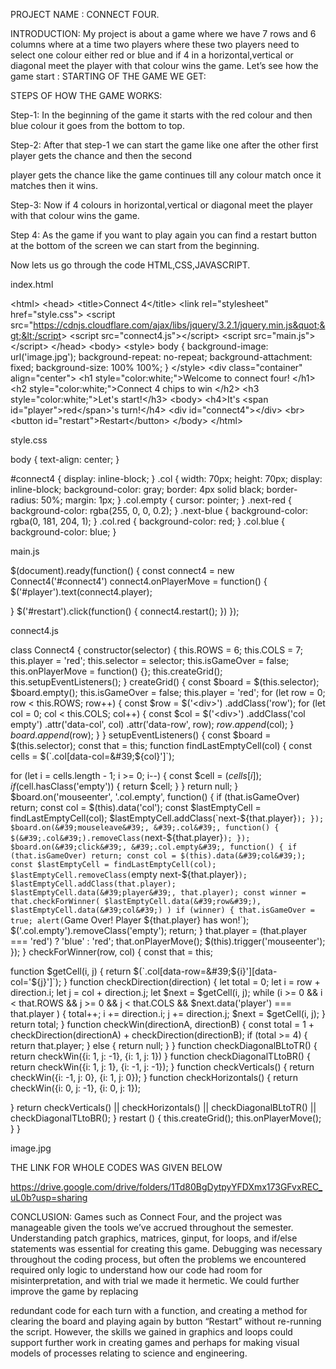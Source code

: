 PROJECT NAME : CONNECT FOUR.

INTRODUCTION:
My project is about a game where we have 7 rows and 6
columns where at a time two players where these two players
need to select one colour either red or blue and if 4 in a
horizontal,vertical or diagonal meet the player with that
colour wins the game.
Let’s see how the game start :
STARTING OF THE GAME WE GET:

STEPS OF HOW THE GAME WORKS:

Step-1: In the beginning of the game it starts with the red
colour and then blue colour it goes from the bottom to top.

Step-2: After that step-1 we can start the game like one after
the other first player gets the chance and then the second

player gets the chance like the game continues till any colour
match once it matches then it wins.

Step-3: Now if 4 colours in horizontal,vertical or diagonal
meet the player with that colour wins the game.

Step 4: As the game if you want to play again you can find a
restart button at the bottom of the screen we can start from the
beginning.

Now lets us go through the code HTML,CSS,JAVASCRIPT.

index.html

&lt;html&gt;
&lt;head&gt;
&lt;title&gt;Connect 4&lt;/title&gt;
&lt;link rel=&quot;stylesheet&quot; href=&quot;style.css&quot;&gt;
&lt;script src=&quot;https://cdnjs.cloudflare.com/ajax/libs/jquery/3.2.1/jquery.min.js&quot;&gt;&lt;/script&gt;
&lt;script src=&quot;connect4.js&quot;&gt;&lt;/script&gt;
&lt;script src=&quot;main.js&quot;&gt;&lt;/script&gt;
&lt;/head&gt;
&lt;body&gt;
&lt;style&gt;
body {
background-image: url(&#39;image.jpg&#39;);
background-repeat: no-repeat;
background-attachment: fixed;
background-size: 100% 100%;
}
&lt;/style&gt;
&lt;div class=&quot;container&quot; align=&quot;center&quot;&gt;
&lt;h1 style=&quot;color:white;&quot;&gt;Welcome to connect four! &lt;/h1&gt;
&lt;h2 style=&quot;color:white;&quot;&gt;Connect 4 chips to win &lt;/h2&gt;
&lt;h3 style=&quot;color:white;&quot;&gt;Let&#39;s start!&lt;/h3&gt;
&lt;body&gt;
&lt;h4&gt;It&#39;s &lt;span id=&quot;player&quot;&gt;red&lt;/span&gt;&#39;s turn!&lt;/h4&gt;
&lt;div id=&quot;connect4&quot;&gt;&lt;/div&gt;
&lt;br&gt;
&lt;button id=&quot;restart&quot;&gt;Restart&lt;/button&gt;
&lt;/body&gt;
&lt;/html&gt;

style.css

body {
text-align: center;
}

#connect4 {
display: inline-block;
}
.col {
width: 70px;
height: 70px;
display: inline-block;
background-color: gray;
border: 4px solid black;
border-radius: 50%;
margin: 1px;
}
.col.empty {
cursor: pointer;
}
.next-red {
background-color: rgba(255, 0, 0, 0.2);
}
.next-blue {
background-color: rgba(0, 181, 204, 1);
}
.col.red {
background-color: red;
}
.col.blue {
background-color: blue;
}

main.js

$(document).ready(function() {
const connect4 = new Connect4(&#39;#connect4&#39;)
connect4.onPlayerMove = function() {
$(&#39;#player&#39;).text(connect4.player);

}
$(&#39;#restart&#39;).click(function() {
connect4.restart();
})
});

connect4.js

class Connect4 {
constructor(selector) {
this.ROWS = 6;
this.COLS = 7;
this.player = &#39;red&#39;;
this.selector = selector;
this.isGameOver = false;
this.onPlayerMove = function() {};
this.createGrid();
this.setupEventListeners();
}
createGrid() {
const $board = $(this.selector);
$board.empty();
this.isGameOver = false;
this.player = &#39;red&#39;;
for (let row = 0; row &lt; this.ROWS; row++) {
const $row = $(&#39;&lt;div&gt;&#39;)
.addClass(&#39;row&#39;);
for (let col = 0; col &lt; this.COLS; col++) {
const $col = $(&#39;&lt;div&gt;&#39;)
.addClass(&#39;col empty&#39;)
.attr(&#39;data-col&#39;, col)
.attr(&#39;data-row&#39;, row);
$row.append($col);
}
$board.append($row);
}
}
setupEventListeners() {
const $board = $(this.selector);
const that = this;
function findLastEmptyCell(col) {
const cells = $(`.col[data-col=&#39;${col}&#39;]`);

for (let i = cells.length - 1; i &gt;= 0; i--) {
const $cell = $(cells[i]);
if ($cell.hasClass(&#39;empty&#39;)) {
return $cell;
}
}
return null;
}
$board.on(&#39;mouseenter&#39;, &#39;.col.empty&#39;, function() {
if (that.isGameOver) return;
const col = $(this).data(&#39;col&#39;);
const $lastEmptyCell = findLastEmptyCell(col);
$lastEmptyCell.addClass(`next-${that.player}`);
});
$board.on(&#39;mouseleave&#39;, &#39;.col&#39;, function() {
$(&#39;.col&#39;).removeClass(`next-${that.player}`);
});
$board.on(&#39;click&#39;, &#39;.col.empty&#39;, function() {
if (that.isGameOver) return;
const col = $(this).data(&#39;col&#39;);
const $lastEmptyCell = findLastEmptyCell(col);
$lastEmptyCell.removeClass(`empty next-${that.player}`);
$lastEmptyCell.addClass(that.player);
$lastEmptyCell.data(&#39;player&#39;, that.player);
const winner = that.checkForWinner(
$lastEmptyCell.data(&#39;row&#39;),
$lastEmptyCell.data(&#39;col&#39;)
)
if (winner) {
that.isGameOver = true;
alert(`Game Over! Player ${that.player} has won!`);
$(&#39;.col.empty&#39;).removeClass(&#39;empty&#39;);
return;
}
that.player = (that.player === &#39;red&#39;) ? &#39;blue&#39; : &#39;red&#39;;
that.onPlayerMove();
$(this).trigger(&#39;mouseenter&#39;);
});
}
checkForWinner(row, col) {
const that = this;

function $getCell(i, j) {
return $(`.col[data-row=&#39;${i}&#39;][data-col=&#39;${j}&#39;]`);
}
function checkDirection(direction) {
let total = 0;
let i = row + direction.i;
let j = col + direction.j;
let $next = $getCell(i, j);
while (i &gt;= 0 &amp;&amp;
i &lt; that.ROWS &amp;&amp;
j &gt;= 0 &amp;&amp;
j &lt; that.COLS &amp;&amp;
$next.data(&#39;player&#39;) === that.player
) {
total++;
i += direction.i;
j += direction.j;
$next = $getCell(i, j);
}
return total;
}
function checkWin(directionA, directionB) {
const total = 1 +
checkDirection(directionA) +
checkDirection(directionB);
if (total &gt;= 4) {
return that.player;
} else {
return null;
}
}
function checkDiagonalBLtoTR() {
return checkWin({i: 1, j: -1}, {i: 1, j: 1})
}
function checkDiagonalTLtoBR() {
return checkWin({i: 1, j: 1}, {i: -1, j: -1});
}
function checkVerticals() {
return checkWin({i: -1, j: 0}, {i: 1, j: 0});
}
function checkHorizontals() {
return checkWin({i: 0, j: -1}, {i: 0, j: 1});

}
return checkVerticals() ||
checkHorizontals() ||
checkDiagonalBLtoTR() ||
checkDiagonalTLtoBR();
}
restart () {
this.createGrid();
this.onPlayerMove();
}
}

image.jpg

THE LINK FOR WHOLE CODES WAS GIVEN BELOW

https://drive.google.com/drive/folders/1Td80BgDytpyYFDXmx173GFvxREC_uL0b?usp=sharing

CONCLUSION:
Games such as Connect Four, and the project was manageable given the tools we’ve
accrued throughout the semester. Understanding patch graphics, matrices, ginput,
for loops, and if/else statements was essential for creating this game. Debugging was
necessary throughout the coding process, but often the problems we encountered
required only logic to understand how our code had room for misinterpretation, and
with trial we made it hermetic. We could further improve the game by replacing

redundant code for each turn with a function, and creating a method for clearing the
board and playing again by button “Restart” without re-running the script. However,
the skills we gained in graphics and loops could support further work in creating
games and perhaps for making visual models of processes relating to science and
engineering.
